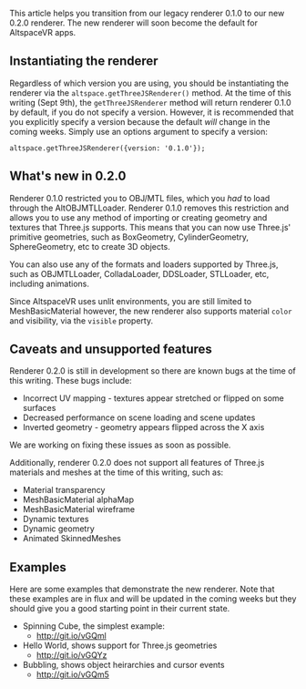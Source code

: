 This article helps you transition from our legacy renderer 0.1.0 to our new 
0.2.0 renderer. The new renderer will soon become the default for AltspaceVR 
apps.

## Instantiating the renderer

Regardless of which version you are using, you should be instantiating the
renderer via the `altspace.getThreeJSRenderer()` method. At the time of this
writing (Sept 9th), the `getThreeJSRenderer` method will return renderer 
0.1.0 by default, if you do not specify a version. However, it is recommended
that you explicitly specify a version because the default _will_ change in 
the coming weeks. Simply use an options argument to specify a version:

    altspace.getThreeJSRenderer({version: '0.1.0'});

## What's new in 0.2.0

Renderer 0.1.0 restricted you to OBJ/MTL files, which you _had_ to load through
the AltOBJMTLLoader. Renderer 0.1.0 removes this restriction and allows you to
use any method of importing or creating geometry and textures that Three.js
supports. This means that you can now use Three.js' primitive geometries,
such as BoxGeometry, CylinderGeometry, SphereGeometry, etc to create 3D objects.

You can also use any of the formats and loaders supported by Three.js, such as
OBJMTLLoader, ColladaLoader, DDSLoader, STLLoader, etc, including animations.

Since AltspaceVR uses unlit environments, you are still limited to 
MeshBasicMaterial however, the new renderer also supports material `color` and 
visibility, via the `visible` property. 

## Caveats and unsupported features

Renderer 0.2.0 is still in development so there are known bugs at the time of
this writing. These bugs include:

- Incorrect UV mapping - textures appear stretched or flipped on some surfaces
- Decreased performance on scene loading and scene updates
- Inverted geometry - geometry appears flipped across the X axis

We are working on fixing these issues as soon as possible.

Additionally, renderer 0.2.0 does not support all features of Three.js materials
and meshes at the time of this writing, such as:

- Material transparency
- MeshBasicMaterial alphaMap
- MeshBasicMaterial wireframe
- Dynamic textures
- Dynamic geometry
- Animated SkinnedMeshes

## Examples

Here are some examples that demonstrate the new renderer. Note that these 
examples are in flux and will be updated in the coming weeks but they should
give you a good starting point in their current state.

- Spinning Cube, the simplest example:
  - http://git.io/vGQml
- Hello World, shows support for Three.js geometries
  - http://git.io/vGQYz
- Bubbling, shows object heirarchies and cursor events
  - http://git.io/vGQm5
